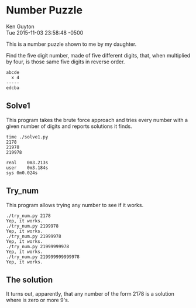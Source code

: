 Number Puzzle
=============

Ken Guyton<br />
Tue 2015-11-03 23:58:48 -0500


This is a number puzzle shown to me by my daughter.

Find the five digit number, made of five different digits, that, when
multiplied by four, is those same five digits in reverse order.

    abcde
      x 4
    -----
    edcba



Solve1
------

This program takes the brute force approach and tries every number
with a given number of digits and reports solutions it finds.

    time ./solve1.py
    2178
    21978
    219978
    
    real	0m3.213s
    user	0m3.184s
    sys	0m0.024s


Try_num
-------

This program allows trying any number to see if it works.

    ./try_num.py 2178
    Yep, it works.
    ./try_num.py 2199978
    Yep, it works.
    ./try_num.py 21999978
    Yep, it works.
    ./try_num.py 21999999978
    Yep, it works.
    ./try_num.py 219999999999978
    Yep, it works.


The solution
------------

It turns out, apparently, that any number of the form 21<x>78 is a
solution where <x> is zero or more 9's.

